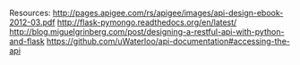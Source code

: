 
Resources:
	http://pages.apigee.com/rs/apigee/images/api-design-ebook-2012-03.pdf
	http://flask-pymongo.readthedocs.org/en/latest/
	http://blog.miguelgrinberg.com/post/designing-a-restful-api-with-python-and-flask
	https://github.com/uWaterloo/api-documentation#accessing-the-api